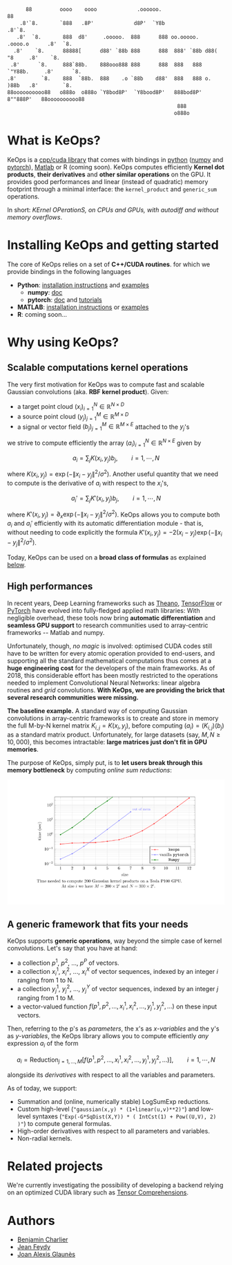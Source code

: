 ```
      88         oooo    oooo             .oooooo.                               88
    .8'`8.       `888   .8P'             d8P'  `Y8b                            .8'`8.
   .8'  `8.       888  d8'     .ooooo.  888      888 oo.ooooo.   .oooo.o      .8'  `8.
  .8'    `8.      88888[      d88' `88b 888      888  888' `88b d88(  "8     .8'    `8.
 .8'      `8.     888`88b.    888ooo888 888      888  888   888 `"Y88b.     .8'      `8.
.8'        `8.    888  `88b.  888    .o `88b    d88'  888   888 o.  )88b   .8'        `8.
88oooooooooo88   o888o  o888o `Y8bod8P'  `Y8bood8P'   888bod8P' 8""888P'   88oooooooooo88
                                                       888
                                                      o888o
```

# What is KeOps?

KeOps is a [cpp/cuda library](./keops) that comes with bindings in [python](./pykeops/pykeops.md) ([numpy](./pykeops/numpy/numpy_keops.md) and [pytorch](./pykeops/torch/torch_keops.md)), [Matlab](./keopslab/keopslab.md) or R (coming soon). KeOps computes efficiently **Kernel dot products**, **their derivatives** and **other similar operations** on the GPU. It provides good performances and linear (instead of quadratic) memory footprint through
a minimal interface: the `kernel_product` and `generic_sum` operations.

In short: *KErnel OPerationS, on CPUs and GPUs, with autodiff and without memory overflows*.

# Installing KeOps and getting started

The core of KeOps relies on a set of **C++/CUDA routines**. for which we provide bindings in the following languages

- **Python**: [installation instructions](./pykeops/pykeops.md) and [examples](./pykeops/examples)
  + **numpy**: [doc](./pykeops/numpy/numpy_keops.md)
  + **pytorch**: [doc](./pykeops/torch/torch_keops.md) and [tutorials](./pykeops/tutorials)
- **MATLAB**:  [installation instructions](./keopslab/keopslab.md) or [examples](./keopslab/examples)
- **R**: coming soon...

# Why using KeOps?

## Scalable computations kernel operations

The very first motivation for KeOps was to compute fast and scalable Gaussian convolutions (aka. **RBF kernel product**). Given:

- a target point cloud $`(x_i)_{i=1}^N \in  \mathbb R^{N \times D}`$
- a source point cloud $`(y_j)_{j=1}^M \in  \mathbb R^{M \times D}`$
- a signal or vector field $`(b_j)_{j=1}^M \in  \mathbb R^{M \times E}`$ attached to the $`y_j`$'s

we strive to compute efficiently the array $`(a_i)_{i=1}^N \in  \mathbb R^{N \times E}`$ given by

```math
 a_i =  \sum_j K(x_i,y_j) b_j,  \qquad i=1,\cdots,N
```

where $`K(x_i,y_j) = \exp(-\|x_i - y_j\|^2 / \sigma^2)`$. Another useful quantity that we need to compute is the derivative of $`a_i`$ with respect to the $`x_i`$'s,

```math
 a_i' =  \sum_j K'(x_i,y_j) b_j,  \qquad i=1,\cdots,N
```

where $`K'(x_i,y_j) = \partial_x \exp(-\|x_i - y_j\|^2 / \sigma^2)`$. KeOps allows you to compute
both $`a_i`$ and $`a_i'`$ efficiently with its automatic differentiation module - that is, without needing to code explicitly the formula $`K'(x_i,y_j) = -2(x_i - y_j) \exp(-\|x_i - y_j\|^2 / \sigma^2)`$.

Today, KeOps can be used on a **broad class of formulas** as explained [below](#abcd).

## High performances

In recent years, Deep Learning frameworks such as
[Theano](http://deeplearning.net/software/theano/), [TensorFlow](http://www.tensorflow.org) 
or [PyTorch](http://pytorch.org) have evolved
into fully-fledged applied math libraries:
With negligible overhead, these tools now bring **automatic differentiation**
and **seamless GPU support** to research communities used
to array-centric frameworks -- Matlab and numpy.

Unfortunately, though, *no magic* is involved:
optimised CUDA codes still have to be written
for every atomic operation provided to end-users, and
supporting all the standard mathematical computations
thus comes at a **huge engineering cost** for the developers
of the main frameworks.
As of 2018, this considerable effort has been mostly restricted to the
operations needed to implement Convolutional Neural Networks:
linear algebra routines and *grid* convolutions.
**With KeOps, we are providing the brick that several research communities were missing.**

**The baseline example.**
A standard way of computing Gaussian convolutions in array-centric frameworks is to
create and store in memory the full M-by-N kernel matrix $`K_{i,j}=K(x_i,y_j)`$,
before computing $`(a_i) = (K_{i,j}) (b_j)`$ as a standard matrix product.
Unfortunately, for large datasets (say, $`M,N \geqslant 10,000`$), this becomes intractable: **large matrices just don't fit in GPU memories**.

The purpose of KeOps, simply put, is to **let users break through this memory bottleneck** by computing *online sum reductions*:

![benchmark](./benchmark.png)

## A generic framework that fits your needs <a name="abcd"></a>

KeOps supports **generic operations**, way beyond the simple case of kernel convolutions.
Let's say that you have at hand:

- a collection $`p^1`$, $`p^2`$, ..., $`p^P`$ of vectors.
- a collection $`x^1_i`$, $`x^2_i`$, ..., $`x^X_i`$ of vector sequences, indexed by an integer $`i`$ ranging from 1 to N.
- a collection $`y^1_j`$, $`y^2_j`$, ..., $`y^Y_j`$ of vector sequences, indexed by an integer $`j`$ ranging from 1 to M.
- a vector-valued function $`f(p^1, p^2,..., x^1_i, x^2_i,..., y^1_j, y^2_j, ...)`$ on these input vectors.

Then, referring to the p's as *parameters*, the x's as *x-variables* and the y's as *y-variables*, the KeOps library allows you to compute efficiently *any* expression $`a_i`$ of the form

```math
a_i = \text{Reduction}_{j=1,...,M} \big[ f(p^1, p^2,..., x^1_i, x^2_i,..., y^1_j, y^2_j, ...)  \big], \qquad i=1,\cdots,N
```

alongside its *derivatives* with respect to all the variables and parameters.

As of today, we support:

- Summation and (online, numerically stable) LogSumExp reductions.
- Custom high-level (`"gaussian(x,y) * (1+linear(u,v)**2)"`) and low-level syntaxes (`"Exp(-G*SqDist(X,Y)) * ( IntCst(1) + Pow((U,V), 2) )"`) to compute general formulas.
- High-order derivatives with respect to all parameters and variables.
- Non-radial kernels.

# Related projects

We're currently investigating the possibility of developing a backend relying on an optimized CUDA library such as [Tensor Comprehensions](http://facebookresearch.github.io/TensorComprehensions/introduction.html).

# Authors

- [Benjamin Charlier](http://www.math.univ-montp2.fr/~charlier/)
- [Jean Feydy](http://www.math.ens.fr/~feydy/)
- [Joan Alexis Glaunès](http://www.mi.parisdescartes.fr/~glaunes/)
